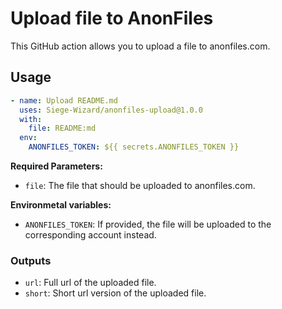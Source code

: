 # Upload file to AnonFiles

This GitHub action allows you to upload a file to anonfiles.com.

## Usage

```yml
- name: Upload README.md
  uses: Siege-Wizard/anonfiles-upload@1.0.0
  with:
    file: README:md
  env:
    ANONFILES_TOKEN: ${{ secrets.ANONFILES_TOKEN }}
```

**Required Parameters:**

- `file`: The file that should be uploaded to anonfiles.com.

**Environmetal variables:**

- `ANONFILES_TOKEN`: If provided, the file will be uploaded to the 
  corresponding account instead.

### Outputs

- `url`: Full url of the uploaded file.
- `short`: Short url version of the uploaded file.
